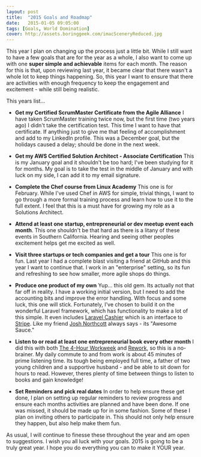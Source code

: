 ```yaml
---
layout: post
title:  "2015 Goals and Roadmap"
date:   2015-01-05 09:05:00
tags: [Goals, World Domination]
cover: http://assets.boringgeek.com/imacSceneryReduced.jpg
---
```


This year I plan on changing up the process just a little bit.  While I still want to have a few goals that are for the year as a whole, I also want to come up with one **super simple and achievable** items for each month. The reason for this is that, upon reviewing last year, it became clear that there wasn't a whole lot to keep things happening.  So, this year I want to ensure that there are activities with enough frequency to keep the engagement and excitement - while still being realistic.

This years list...

* **Get my Certified ScrumMaster Certificate from the Agile Alliance**
I have taken ScrumMaster training twice now, but the first time (two years ago) I didn't take the certification test.  This time I want to have that certificate.  If anything just to give me that feeling of accomplishment and add to my LinkedIn profile. This was a December goal, but the holidays caused a delay; should be done in the next week.

* **Get my AWS Certified Solution Architect - Associate Certification**
This is my January goal and it shouldn't be too hard; I've been studying for it for months.  My goal is to take the test in the middle of January and with luck on my side, I  can add it to my email signature.

* **Complete the Chef course from Linux Academy** This one is for February. While I've used Chef in AWS for simple, trivial things, I want to go through a more formal training process and learn how to use it to the full extent.  I feel that this is a must have for growing my role as a Solutions Architect.

* **Attend at least one startup, entrepreneurial or dev meetup event each month**. This one shouldn't be that hard as there is a litany of these events in Southern California. Hearing and seeing other peoples excitement helps get me excited as well.

* **Visit three startups or tech companies and get a tour** This one is for fun.  Last year I had a complete blast visiting a friend at GitHub and this year I want to continue that.  I work in an "enterprise" setting, so its fun and refreshing to see how smaller, more agile shops do things.

* **Produce one product of my own**
Yup... this old gem. Its actually not that far off in reality.  I have a working initial version, but I need to add the accounting bits and improve the error handling.  With focus and some luck, this one will stick.  Fortunately, I've chosen to build it on the wonderful Laravel framework, which has functionality to make a lot of this simple. It even includes [Laravel Cashier](http://laravel.com/docs/4.2/billing) which is an interface to [Stripe](http://stripe.com). Like my friend [Josh Northcott](https://twitter.com/jnorthcott) always says - its "Awesome Sauce."

* **Listen to or read at least one entrepreneurial book every other month** I did this with both [The 4-Hour Workweek](http://www.amazon.com/dp/0307465357/ref=cm_sw_r_tw_dp_DoKQub0R6NQ2T) and [Rework](ttp://www.amazon.com/dp/0307463745/ref=cm_sw_r_tw_dp_dqKQub0P7WP5E), so this is a no-brainer.  My daily commute to and from work is about 45 minutes of prime listening time.  Its tough being employed full time, a father of two young children and a supportive husband - and be able to sit down for hours to read.  However, theres plenty of time between things to listen to books and gain knowledge!

* **Set Reminders and pick real dates** In order to help ensure these get done, I plan on setting up regular reminders to review progress and ensure each months activities are planned and have been done.  If one was missed, it should be made up for in some fashion. Some of these I plan on inviting others to participate in. This should not only help ensure they happen, but also help make them fun.


As usual, I will continue to finesse these throughout the year and am open to suggestions.  I wish you all luck with your goals.  2015 is going to be a truly great year. I hope you do everything you can to make it YOUR year.
